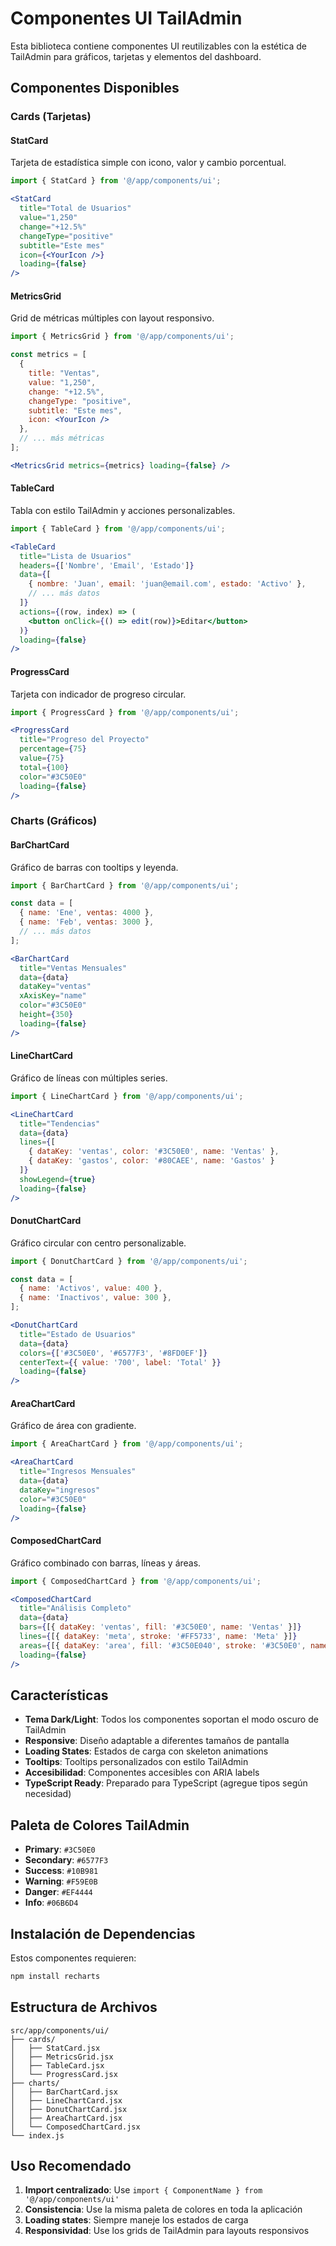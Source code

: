 # Componentes UI TailAdmin

Esta biblioteca contiene componentes UI reutilizables con la estética de TailAdmin para gráficos, tarjetas y elementos del dashboard.

## Componentes Disponibles

### Cards (Tarjetas)

#### StatCard
Tarjeta de estadística simple con icono, valor y cambio porcentual.

```jsx
import { StatCard } from '@/app/components/ui';

<StatCard
  title="Total de Usuarios"
  value="1,250"
  change="+12.5%"
  changeType="positive"
  subtitle="Este mes"
  icon={<YourIcon />}
  loading={false}
/>
```

#### MetricsGrid
Grid de métricas múltiples con layout responsivo.

```jsx
import { MetricsGrid } from '@/app/components/ui';

const metrics = [
  {
    title: "Ventas",
    value: "1,250",
    change: "+12.5%",
    changeType: "positive",
    subtitle: "Este mes",
    icon: <YourIcon />
  },
  // ... más métricas
];

<MetricsGrid metrics={metrics} loading={false} />
```

#### TableCard
Tabla con estilo TailAdmin y acciones personalizables.

```jsx
import { TableCard } from '@/app/components/ui';

<TableCard
  title="Lista de Usuarios"
  headers={['Nombre', 'Email', 'Estado']}
  data={[
    { nombre: 'Juan', email: 'juan@email.com', estado: 'Activo' },
    // ... más datos
  ]}
  actions={(row, index) => (
    <button onClick={() => edit(row)}>Editar</button>
  )}
  loading={false}
/>
```

#### ProgressCard
Tarjeta con indicador de progreso circular.

```jsx
import { ProgressCard } from '@/app/components/ui';

<ProgressCard
  title="Progreso del Proyecto"
  percentage={75}
  value={75}
  total={100}
  color="#3C50E0"
  loading={false}
/>
```

### Charts (Gráficos)

#### BarChartCard
Gráfico de barras con tooltips y leyenda.

```jsx
import { BarChartCard } from '@/app/components/ui';

const data = [
  { name: 'Ene', ventas: 4000 },
  { name: 'Feb', ventas: 3000 },
  // ... más datos
];

<BarChartCard
  title="Ventas Mensuales"
  data={data}
  dataKey="ventas"
  xAxisKey="name"
  color="#3C50E0"
  height={350}
  loading={false}
/>
```

#### LineChartCard
Gráfico de líneas con múltiples series.

```jsx
import { LineChartCard } from '@/app/components/ui';

<LineChartCard
  title="Tendencias"
  data={data}
  lines={[
    { dataKey: 'ventas', color: '#3C50E0', name: 'Ventas' },
    { dataKey: 'gastos', color: '#80CAEE', name: 'Gastos' }
  ]}
  showLegend={true}
  loading={false}
/>
```

#### DonutChartCard
Gráfico circular con centro personalizable.

```jsx
import { DonutChartCard } from '@/app/components/ui';

const data = [
  { name: 'Activos', value: 400 },
  { name: 'Inactivos', value: 300 },
];

<DonutChartCard
  title="Estado de Usuarios"
  data={data}
  colors={['#3C50E0', '#6577F3', '#8FD0EF']}
  centerText={{ value: '700', label: 'Total' }}
  loading={false}
/>
```

#### AreaChartCard
Gráfico de área con gradiente.

```jsx
import { AreaChartCard } from '@/app/components/ui';

<AreaChartCard
  title="Ingresos Mensuales"
  data={data}
  dataKey="ingresos"
  color="#3C50E0"
  loading={false}
/>
```

#### ComposedChartCard
Gráfico combinado con barras, líneas y áreas.

```jsx
import { ComposedChartCard } from '@/app/components/ui';

<ComposedChartCard
  title="Análisis Completo"
  data={data}
  bars={[{ dataKey: 'ventas', fill: '#3C50E0', name: 'Ventas' }]}
  lines={[{ dataKey: 'meta', stroke: '#FF5733', name: 'Meta' }]}
  areas={[{ dataKey: 'area', fill: '#3C50E040', stroke: '#3C50E0', name: 'Área' }]}
  loading={false}
/>
```

## Características

- **Tema Dark/Light**: Todos los componentes soportan el modo oscuro de TailAdmin
- **Responsive**: Diseño adaptable a diferentes tamaños de pantalla
- **Loading States**: Estados de carga con skeleton animations
- **Tooltips**: Tooltips personalizados con estilo TailAdmin
- **Accesibilidad**: Componentes accesibles con ARIA labels
- **TypeScript Ready**: Preparado para TypeScript (agregue tipos según necesidad)

## Paleta de Colores TailAdmin

- **Primary**: `#3C50E0`
- **Secondary**: `#6577F3`
- **Success**: `#10B981`
- **Warning**: `#F59E0B`
- **Danger**: `#EF4444`
- **Info**: `#06B6D4`

## Instalación de Dependencias

Estos componentes requieren:

```bash
npm install recharts
```

## Estructura de Archivos

```
src/app/components/ui/
├── cards/
│   ├── StatCard.jsx
│   ├── MetricsGrid.jsx
│   ├── TableCard.jsx
│   └── ProgressCard.jsx
├── charts/
│   ├── BarChartCard.jsx
│   ├── LineChartCard.jsx
│   ├── DonutChartCard.jsx
│   ├── AreaChartCard.jsx
│   └── ComposedChartCard.jsx
└── index.js
```

## Uso Recomendado

1. **Import centralizado**: Use `import { ComponentName } from '@/app/components/ui'`
2. **Consistencia**: Use la misma paleta de colores en toda la aplicación
3. **Loading states**: Siempre maneje los estados de carga
4. **Responsividad**: Use los grids de TailAdmin para layouts responsivos

